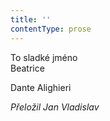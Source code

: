 ```yaml
---
title: ''
contentType: prose
---
```


To sladké jméno  
Beatrice

Dante Alighieri

_Přeložil Jan Vladislav_
